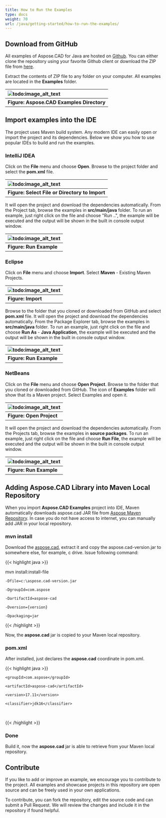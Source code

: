 ```yaml
---
title: How to Run the Examples
type: docs
weight: 70
url: /java/getting-started/how-to-run-the-examples/
---
```


## **Download from GitHub**

All examples of Aspose.CAD for Java are hosted on [Github](https://github.com/aspose-cad/Aspose.CAD-for-Java). You can either clone the repository using your favorite Github client or download the ZIP file from [here](https://github.com/aspose-cad/Aspose.CAD-for-Java/archive/master.zip).

Extract the contents of ZIP file to any folder on your computer. All examples are located in the **Examples** folder.

|![todo:image_alt_text](https://i.imgur.com/7WsFK0M.png)|
| :- |
|**Figure: Aspose.CAD Examples Directory**|

## **Import examples into the IDE**

The project uses Maven build system. Any modern IDE can easily open or import the project and its dependencies. Below we show you how to use popular IDEs to build and run the examples.

### **IntelliJ IDEA**

Click on the **File** menu and choose **Open**. Browse to the project folder and select the **pom.xml** file.

|![todo:image_alt_text](https://i.imgur.com/nPfCrsR.png)|
| :- |
|**Figure: Select File or Directory to Import**|
It will open the project and download the dependencies automatically. From the Project tab, browse the examples in **src/main/java** folder. To run an example, just right click on the file and choose "Run ..", the example will be executed and the output will be shown in the built in console output window.

|![todo:image_alt_text](https://i.imgur.com/nMaSTiG.png)|
| :- |
|**Figure: Run Example**|

### **Eclipse**

Click on **File** menu and choose **Import**. Select **Maven** - Existing Maven Projects.

|![todo:image_alt_text](https://i.imgur.com/Ca0cHFr.png)|
| :- |
|**Figure: Import**|
Browse to the folder that you cloned or downloaded from GitHub and select **pom.xml** file. It will open the project and download the dependencies automatically. From the Package Explorer tab, browse the examples in **src/main/java** folder. To run an example, just right click on the file and choose **Run As** - **Java Application**, the example will be executed and the output will be shown in the built in console output window.

|![todo:image_alt_text](https://i.imgur.com/7WsFK0M.png)|
| :- |
|**Figure: Run Example**|

### **NetBeans**

Click on the **File** menu and choose **Open Project**. Browse to the folder that you cloned or downloaded from GitHub. The icon of **Examples** folder will show that its a Maven project. Select Examples and open it.

|![todo:image_alt_text](https://i.imgur.com/KOcP5Z2.png)|
| :- |
|**Figure: Open Project**|
It will open the project and download the dependencies automatically. From the Projects tab, browse the examples in **source packages**. To run an example, just right click on the file and choose **Run File**, the example will be executed and the output will be shown in the built in console output window.

|![todo:image_alt_text](https://i.imgur.com/VUUU4BD.png)|
| :- |
|**Figure: Run Example**|

## **Adding Aspose.CAD Library into Maven Local Repository**

When you import **Aspose.CAD Examples** project into IDE, Maven automatically downloads aspose.cad JAR file from [Aspose Maven Repository](https://releases.aspose.com/java/repo/). In case you do not have access to internet, you can manually add JAR in your local repository.

### **mvn install**

Download the [aspose.cad](https://releases.aspose.com/java/repo/com/aspose/aspose-cad/), extract it and copy the aspose.cad-version.jar to somewhere else, for example, c drive. Issue following command:

{{< highlight java >}}

 mvn install:install-file

    -Dfile=c:\aspose.cad-version.jar

    -DgroupId=com.aspose

    -DartifactId=aspose-cad

    -Dversion={version}

    -Dpackaging=jar

{{< /highlight >}}

Now, the **aspose.cad** jar is copied to your Maven local repository.

### **pom.xml**

After installed, just declares the **aspose.cad** coordinate in pom.xml.

{{< highlight java >}}

 <dependency>

    <groupId>com.aspose</groupId>

    <artifactId>aspose-cad</artifactId>

    <version>17.11</version>

    <classifier>jdk16</classifier>

 </dependency>

{{< /highlight >}}

### **Done**

Build it, now the **aspose.cad** jar is able to retrieve from your Maven local repository.

## **Contribute**

If you like to add or improve an example, we encourage you to contribute to the project. All examples and showcase projects in this repository are open source and can be freely used in your own applications.

To contribute, you can fork the repository, edit the source code and can submit a Pull Request. We will review the changes and include it in the repository if found helpful.
